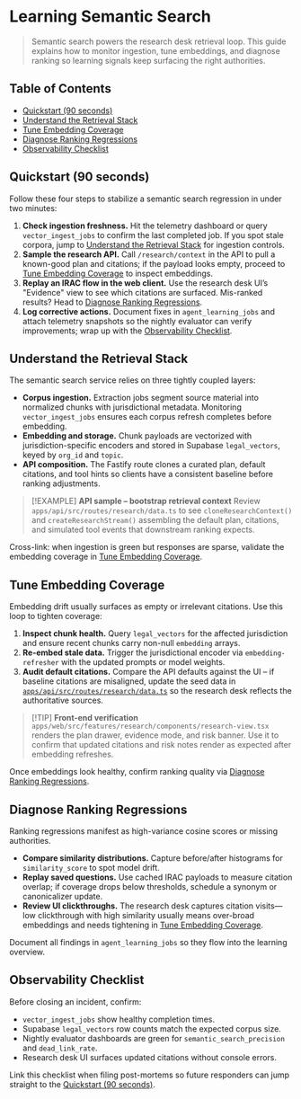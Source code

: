 # Learning Semantic Search

> Semantic search powers the research desk retrieval loop. This guide explains how to monitor ingestion, tune embeddings, and diagnose ranking so learning signals keep surfacing the right authorities.

## Table of Contents
- [Quickstart (90 seconds)](#quickstart)
- [Understand the Retrieval Stack](#retrieval-stack)
- [Tune Embedding Coverage](#tune-embedding-coverage)
- [Diagnose Ranking Regressions](#ranking-diagnostics)
- [Observability Checklist](#observability)

<a id="quickstart"></a>
## Quickstart (90 seconds)

Follow these four steps to stabilize a semantic search regression in under two minutes:

1. **Check ingestion freshness.** Hit the telemetry dashboard or query `vector_ingest_jobs` to confirm the last completed job. If you spot stale corpora, jump to [Understand the Retrieval Stack](#retrieval-stack) for ingestion controls.
2. **Sample the research API.** Call `/research/context` in the API to pull a known-good plan and citations; if the payload looks empty, proceed to [Tune Embedding Coverage](#tune-embedding-coverage) to inspect embeddings.
3. **Replay an IRAC flow in the web client.** Use the research desk UI’s "Evidence" view to see which citations are surfaced. Mis-ranked results? Head to [Diagnose Ranking Regressions](#ranking-diagnostics).
4. **Log corrective actions.** Document fixes in `agent_learning_jobs` and attach telemetry snapshots so the nightly evaluator can verify improvements; wrap up with the [Observability Checklist](#observability).

<a id="retrieval-stack"></a>
## Understand the Retrieval Stack

The semantic search service relies on three tightly coupled layers:

- **Corpus ingestion.** Extraction jobs segment source material into normalized chunks with jurisdictional metadata. Monitoring `vector_ingest_jobs` ensures each corpus refresh completes before embedding.
- **Embedding and storage.** Chunk payloads are vectorized with jurisdiction-specific encoders and stored in Supabase `legal_vectors`, keyed by `org_id` and `topic`.
- **API composition.** The Fastify route clones a curated plan, default citations, and tool hints so clients have a consistent baseline before ranking adjustments.

> [!EXAMPLE] **API sample – bootstrap retrieval context**
> Review `apps/api/src/routes/research/data.ts` to see `cloneResearchContext()` and `createResearchStream()` assembling the default plan, citations, and simulated tool events that downstream ranking expects.

Cross-link: when ingestion is green but responses are sparse, validate the embedding coverage in [Tune Embedding Coverage](#tune-embedding-coverage).

<a id="tune-embedding-coverage"></a>
## Tune Embedding Coverage

Embedding drift usually surfaces as empty or irrelevant citations. Use this loop to tighten coverage:

1. **Inspect chunk health.** Query `legal_vectors` for the affected jurisdiction and ensure recent chunks carry non-null `embedding` arrays.
2. **Re-embed stale data.** Trigger the jurisdictional encoder via `embedding-refresher` with the updated prompts or model weights.
3. **Audit default citations.** Compare the API defaults against the UI – if baseline citations are misaligned, update the seed data in [`apps/api/src/routes/research/data.ts`](../apps/api/src/routes/research/data.ts) so the research desk reflects the authoritative sources.

> [!TIP] **Front-end verification**
> `apps/web/src/features/research/components/research-view.tsx` renders the plan drawer, evidence mode, and risk banner. Use it to confirm that updated citations and risk notes render as expected after embedding refreshes.

Once embeddings look healthy, confirm ranking quality via [Diagnose Ranking Regressions](#ranking-diagnostics).

<a id="ranking-diagnostics"></a>
## Diagnose Ranking Regressions

Ranking regressions manifest as high-variance cosine scores or missing authorities.

- **Compare similarity distributions.** Capture before/after histograms for `similarity_score` to spot model drift.
- **Replay saved questions.** Use cached IRAC payloads to measure citation overlap; if coverage drops below thresholds, schedule a synonym or canonicalizer update.
- **Review UI clickthroughs.** The research desk captures citation visits—low clickthrough with high similarity usually means over-broad embeddings and needs tightening in [Tune Embedding Coverage](#tune-embedding-coverage).

Document all findings in `agent_learning_jobs` so they flow into the learning overview.

<a id="observability"></a>
## Observability Checklist

Before closing an incident, confirm:

- `vector_ingest_jobs` show healthy completion times.
- Supabase `legal_vectors` row counts match the expected corpus size.
- Nightly evaluator dashboards are green for `semantic_search_precision` and `dead_link_rate`.
- Research desk UI surfaces updated citations without console errors.

Link this checklist when filing post-mortems so future responders can jump straight to the [Quickstart (90 seconds)](#quickstart).
